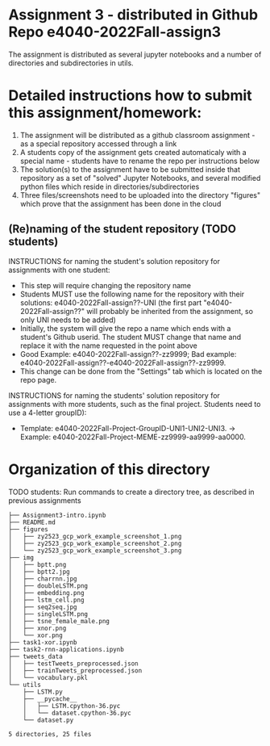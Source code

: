 # Assignment 3  - distributed in Github Repo e4040-2022Fall-assign3

The assignment is distributed as several jupyter notebooks and a number of directories and subdirectories in utils.

# Detailed instructions how to submit this assignment/homework:

1. The assignment will be distributed as a github classroom assignment - as a special repository accessed through a link
2. A students copy of the assignment gets created automaticaly with a special name - students have to rename the repo per instructions below
3. The solution(s) to the assignment have to be submitted inside that repository as a set of "solved" Jupyter Notebooks, and several modified python files which reside in directories/subdirectories
4. Three files/screenshots need to be uploaded into the directory "figures" which prove that the assignment has been done in the cloud


## (Re)naming of the student repository (TODO students) 

INSTRUCTIONS for naming the student's solution repository for assignments with one student:
* This step will require changing the repository name
* Students MUST use the following name for the repository with their solutions: e4040-2022Fall-assign??-UNI (the first part "e4040-2022Fall-assign??" will probably be inherited from the assignment, so only UNI needs to be added) 
* Initially, the system will give the repo a name which ends with a  student's Github userid. The student MUST change that name and replace it with the name requested in the point above
* Good Example: e4040-2022Fall-assign??-zz9999;   Bad example: e4040-2022Fall-assign??-e4040-2022Fall-assign??-zz9999.
* This change can be done from the "Settings" tab which is located on the repo page.

INSTRUCTIONS for naming the students' solution repository for assignments with more students, such as the final project. Students need to use a 4-letter groupID): 
* Template: e4040-2022Fall-Project-GroupID-UNI1-UNI2-UNI3. -> Example: e4040-2022Fall-Project-MEME-zz9999-aa9999-aa0000.


# Organization of this directory

TODO students: Run commands to create a directory tree, as described in previous assignments

```./
├── Assignment3-intro.ipynb
├── README.md
├── figures
│   ├── zy2523_gcp_work_example_screenshot_1.png
│   ├── zy2523_gcp_work_example_screenshot_2.png
│   └── zy2523_gcp_work_example_screenshot_3.png
├── img
│   ├── bptt.png
│   ├── bptt2.jpg
│   ├── charrnn.jpg
│   ├── doubleLSTM.png
│   ├── embedding.png
│   ├── lstm_cell.png
│   ├── seq2seq.jpg
│   ├── singleLSTM.png
│   ├── tsne_female_male.png
│   ├── xnor.png
│   └── xor.png
├── task1-xor.ipynb
├── task2-rnn-applications.ipynb
├── tweets_data
│   ├── testTweets_preprocessed.json
│   ├── trainTweets_preprocessed.json
│   └── vocabulary.pkl
└── utils
    ├── LSTM.py
    ├── __pycache__
    │   ├── LSTM.cpython-36.pyc
    │   └── dataset.cpython-36.pyc
    └── dataset.py

5 directories, 25 files
